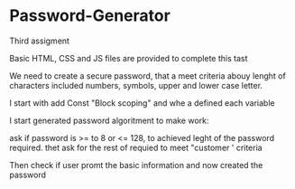 # Password-Generator
Third assigment 

Basic HTML, CSS and JS files are provided to complete this tast 

We need to create a secure password, that a meet criteria abouy lenght of characters
included numbers, symbols, upper and lower case letter.

I start with add Const "Block scoping" and whe a defined each variable

I start generated password algoritment to make work:

ask if password is >=  to 8 or <= 128, to achieved leght of the password required.
thet ask for the rest of requied to meet "customer ' criteria

Then check if user promt the basic information and now created the password



